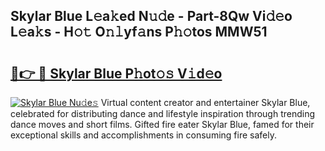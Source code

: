 ## Skylar Blue L𝚎a𝚔ed N𝚞𝚍e - Part-8Qw Vi𝚍𝚎o L𝚎a𝚔s - H𝚘𝚝 O𝚗𝚕yf𝚊ns P𝚑𝚘tos MMW51

# <h2><a href="http://kf19d7.oniu.top/?m=Skylar+Blue">🔗👉 🔴 Skylar Blue P𝚑ot𝚘𝚜 V𝚒d𝚎o</a></h2>

[![Skylar Blue Nu𝚍e𝚜](https://i.imgur.com/0qMVB7G.gif)](http://kf19d7.oniu.top/?m=Skylar+Blue)
Virtual content creator and entertainer Skylar Blue, celebrated for distributing dance and lifestyle inspiration through trending dance moves and short films. Gifted fire eater Skylar Blue, famed for their exceptional skills and accomplishments in consuming fire safely.  
